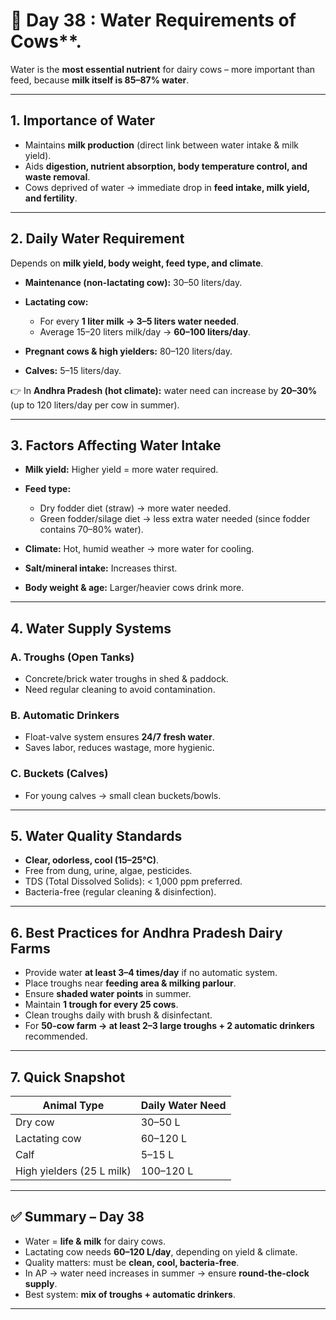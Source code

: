 <h1>🐄 Day 38 : Water Requirements of Cows**.</h1>

Water is the **most essential nutrient** for dairy cows – more important than feed, because **milk itself is 85–87% water**.



---

## 1. Importance of Water

* Maintains **milk production** (direct link between water intake & milk yield).
* Aids **digestion, nutrient absorption, body temperature control, and waste removal**.
* Cows deprived of water → immediate drop in **feed intake, milk yield, and fertility**.

---

## 2. Daily Water Requirement

Depends on **milk yield, body weight, feed type, and climate**.

* **Maintenance (non-lactating cow):** 30–50 liters/day.
* **Lactating cow:**

  * For every **1 liter milk → 3–5 liters water needed**.
  * Average 15–20 liters milk/day → **60–100 liters/day**.
* **Pregnant cows & high yielders:** 80–120 liters/day.
* **Calves:** 5–15 liters/day.

👉 In **Andhra Pradesh (hot climate):** water need can increase by **20–30%** (up to 120 liters/day per cow in summer).

---

## 3. Factors Affecting Water Intake

* **Milk yield:** Higher yield = more water required.
* **Feed type:**

  * Dry fodder diet (straw) → more water needed.
  * Green fodder/silage diet → less extra water needed (since fodder contains 70–80% water).
* **Climate:** Hot, humid weather → more water for cooling.
* **Salt/mineral intake:** Increases thirst.
* **Body weight & age:** Larger/heavier cows drink more.

---

## 4. Water Supply Systems

### **A. Troughs (Open Tanks)**

* Concrete/brick water troughs in shed & paddock.
* Need regular cleaning to avoid contamination.

### **B. Automatic Drinkers**

* Float-valve system ensures **24/7 fresh water**.
* Saves labor, reduces wastage, more hygienic.

### **C. Buckets (Calves)**

* For young calves → small clean buckets/bowls.

---

## 5. Water Quality Standards

* **Clear, odorless, cool (15–25°C)**.
* Free from dung, urine, algae, pesticides.
* TDS (Total Dissolved Solids): < 1,000 ppm preferred.
* Bacteria-free (regular cleaning & disinfection).

---

## 6. Best Practices for Andhra Pradesh Dairy Farms

* Provide water **at least 3–4 times/day** if no automatic system.
* Place troughs near **feeding area & milking parlour**.
* Ensure **shaded water points** in summer.
* Maintain **1 trough for every 25 cows**.
* Clean troughs daily with brush & disinfectant.
* For **50-cow farm → at least 2–3 large troughs + 2 automatic drinkers** recommended.

---

## 7. Quick Snapshot

| Animal Type               | Daily Water Need |
| ------------------------- | ---------------- |
| Dry cow                   | 30–50 L          |
| Lactating cow             | 60–120 L         |
| Calf                      | 5–15 L           |
| High yielders (25 L milk) | 100–120 L        |

---

## ✅ Summary – Day 38

* Water = **life & milk** for dairy cows.
* Lactating cow needs **60–120 L/day**, depending on yield & climate.
* Quality matters: must be **clean, cool, bacteria-free**.
* In AP → water need increases in summer → ensure **round-the-clock supply**.
* Best system: **mix of troughs + automatic drinkers**.

---

